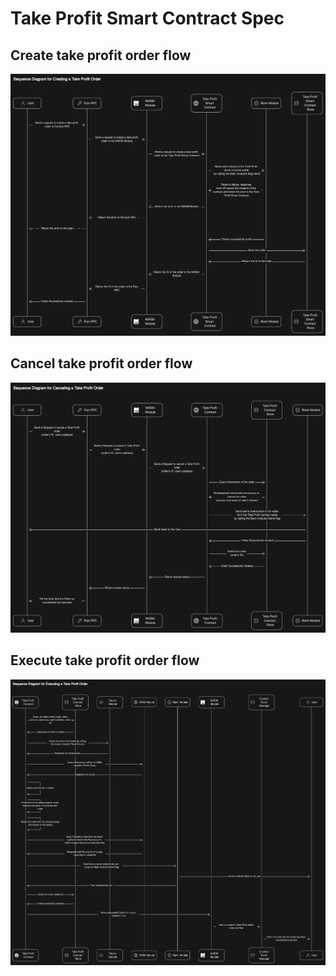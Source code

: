 # Take Profit Smart Contract Spec

## Create take profit order flow
![Sequence Diagram for Creating a Take Profit Order](./eraser/assets/diagram-tp-create.png)

## Cancel take profit order flow
![Sequence Diagram for Canceling a Take Profit Order](./eraser/assets/diagram-tp-cancel.png)

## Execute take profit order flow
![Sequence Diagram for Executing a Take Profit Order](./eraser/assets/diagram-tp-exec.png)
